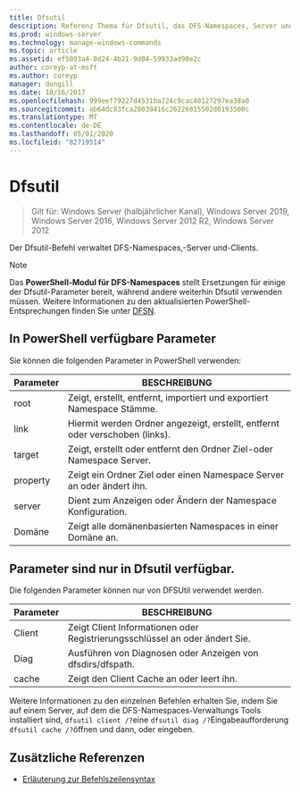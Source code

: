 ```yaml
---
title: Dfsutil
description: Referenz Thema für Dfsutil, das DFS-Namespaces, Server und Clients verwaltet. Dfsutil-Befehle verwenden die ursprüngliche verteiltes Dateisystem Terminologie, wobei die aktualisierte Terminologie für DFS-Namespaces als Erklärung für die meisten Befehle bereitgestellt wird.
ms.prod: windows-server
ms.technology: manage-windows-commands
ms.topic: article
ms.assetid: ef5093a4-0d24-4b21-9d04-59933ad98e2c
author: coreyp-at-msft
ms.author: coreyp
manager: dongill
ms.date: 10/16/2017
ms.openlocfilehash: 999eef79227d4531ba724c9cac40127297ea38a0
ms.sourcegitcommit: ab64dc83fca28039416c26226815502d0193500c
ms.translationtype: MT
ms.contentlocale: de-DE
ms.lasthandoff: 05/01/2020
ms.locfileid: "82719514"
---
```

# <a name="dfsutil"></a>Dfsutil

> Gilt für: Windows Server (halbjährlicher Kanal), Windows Server 2019, Windows Server 2016, Windows Server 2012 R2, Windows Server 2012

Der Dfsutil-Befehl verwaltet DFS-Namespaces,-Server und-Clients.

>[!NOTE]
>Das **PowerShell-Modul für DFS-Namespaces** stellt Ersetzungen für einige der Dfsutil-Parameter bereit, während andere weiterhin Dfsutil verwenden müssen. Weitere Informationen zu den aktualisierten PowerShell-Entsprechungen finden Sie unter [DFSN](https://docs.microsoft.com/powershell/module/dfsn/?view=win10-ps).

## <a name="parameters-available-in-powershell"></a>In PowerShell verfügbare Parameter

Sie können die folgenden Parameter in PowerShell verwenden:

| Parameter | BESCHREIBUNG |
| --------- | ----------- |
| root | Zeigt, erstellt, entfernt, importiert und exportiert Namespace Stämme. |
| link | Hiermit werden Ordner angezeigt, erstellt, entfernt oder verschoben (links). |
| target | Zeigt, erstellt oder entfernt den Ordner Ziel-oder Namespace Server. |
| property | Zeigt ein Ordner Ziel oder einen Namespace Server an oder ändert ihn. |
| server | Dient zum Anzeigen oder Ändern der Namespace Konfiguration. |
| Domäne | Zeigt alle domänenbasierten Namespaces in einer Domäne an. |

## <a name="parameters-only-available-in-dfsutil"></a>Parameter sind nur in Dfsutil verfügbar.

Die folgenden Parameter können nur von DFSUtil verwendet werden.

| Parameter | BESCHREIBUNG |
| --------- | ----------- |
| Client | Zeigt Client Informationen oder Registrierungsschlüssel an oder ändert Sie. |
| Diag | Ausführen von Diagnosen oder Anzeigen von dfsdirs/dfspath. |
| cache | Zeigt den Client Cache an oder leert ihn. |

Weitere Informationen zu den einzelnen Befehlen erhalten Sie, indem Sie auf einem Server, auf dem die DFS-Namespaces-Verwaltungs Tools installiert sind, `dfsutil client /?`eine `dfsutil diag /?`Eingabeaufforderung `dfsutil cache /?`öffnen und dann, oder eingeben.

## <a name="additional-references"></a>Zusätzliche Referenzen

- [Erläuterung zur Befehlszeilensyntax](command-line-syntax-key.md)